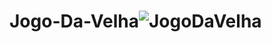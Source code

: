 # Jogo-Da-Velha![JogoDaVelha](https://user-images.githubusercontent.com/107321260/201695247-59e438af-fa04-42ce-8a66-395b58919ff1.PNG)
